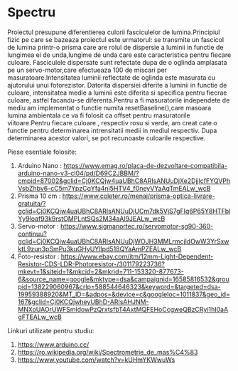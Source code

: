 # Spectru


Proiectul presupune diferentierea culorii fasciculelor de lumina.Principiul fizic pe care se bazeaza proiectul este urmatorul: se  transmite un fascicol de lumina printr-o prisma care are rolul de dispersie a luminii in functie de lungimea ei de unda,lungime de unda care este caracteristica pentru fiecare culoare.
Fasciculele dispersate sunt refectate dupa de o oglinda amplasata pe un servo-motor,care efectueaza 100 de miscari per masuratoare.Intensitatea luminii reflectate de oglinda este masurata cu ajutorului unui fotorezistor.
Datorita dispersiei diferite a luminii in functie de culoare, intensitatea medie a luminii este diferita si specifica pentru fiecrae culoare, astfel facandu-se diferenta.Pentru a fi masuratorile independete de mediu am implementat o functie numita resetBaseline(),care masoara lumina ambientala ce va fi folosit ca offset pentru masuratorile viitoare.Pentru fiecare culoare , respectiv rosu si verde, am creat cate o functie pentru determinarea intrensitatii medii in mediul respectiv. Dupa determinarea acestor valori, se pot recunoaste culoarile respective.

Piese esentiale folosite:
1. Arduino Nano : https://www.emag.ro/placa-de-dezvoltare-compatibila-arduino-nano-v3-cl04/pd/D69C2JBBM/?cmpid=87002&gclid=Cj0KCQjw4uaUBhC8ARIsANUuDjXe2DjjlcfFYQVPhVsbZhbv6-cC5m7YpzCqYfa4nl5HTV4_f0neyVYaAqTmEALw_wcB
2. Prisma 10 cm : https://www.coleter.ro/menaj/prisma-optica-livrare-gratuita/?gclid=Cj0KCQjw4uaUBhC8ARIsANUuDjUCm7dk5VjS7gFIq6P65Y8HTFblYy9loaf93k9rstOMPLntSQs2M34aAl9JEALw_wcB
3. Servo-motor : https://www.sigmanortec.ro/servomotor-sg90-360-continuu?gclid=Cj0KCQjw4uaUBhC8ARIsANUuDjWOJH3MMLrmcjldOwW3YrSxwktL9zun3pSmPu3kuGHyUYlIpd518QYaAmPZEALw_wcB
4. Foto-resistor : https://www.ebay.com/itm/12mm-Light-Dependent-Resistor-CDS-LDR-Photoresistor-/301179223736?mkevt=1&siteid=1&mkcid=2&mkrid=711-153320-877673-6&source_name=google&mktype=dsa&campaignid=16585816532&groupid=138229060967&crlp=588544646323&keyword=&targeted=dsa-19959388920&MT_ID=&adpos=&device=c&googleloc=1011837&geo_id=167&gclid=Cj0KCQjwheyUBhD-ARIsAHJNM-MNXoUAOrUWFSmldowPzQrxtsfbT4AxtMQFEHoCcgweQBzCRyi1hI0aAgFTEALw_wcB


Linkuri utilizate pentru studiu:
1. https://www.arduino.cc/
2. https://ro.wikipedia.org/wiki/Spectrometrie_de_mas%C4%83
3. https://www.youtube.com/watch?v=kUHmYKWwuWs
